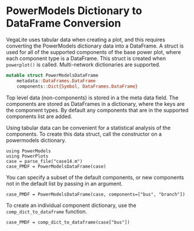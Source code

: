 # PowerModels Dictionary to DataFrame Conversion
VegaLite uses tabular data when creating a plot, and this requires converting the PowerModels dictionary data into a DataFrame.  A struct is used for all of the supported components of the base power plot, where each component type is a DataFrame.  This struct is created when  `powerplot()` is called.  Multi-network dictionaries are supported.

```julia
mutable struct PowerModelsDataFrame
    metadata::DataFrames.DataFrame
    components::Dict{Symbol, DataFrames.DataFrame}
```


Top level data (non-components) is stored in a the meta data field.  The components are stored as DataFrames in a dictionary, where the keys are the component types.  By default any components that are in the supported components list are added.

Using tabular data can be convenient for a statistical analysis of the components. To create this data struct, call the constructor on a powermodels dictionary.


```@example pmd
using PowerModels
using PowerPlots
case = parse_file("case14.m")
case_PMDF = PowerModelsDataFrame(case)
```

You can specify a subset of the default components, or new components not in the default list by passing in an argument.

```@example pmd
case_PMDF = PowerModelsDataFrame(case, components=["bus", "branch"])
```


To create an individual component dictionary, use the `comp_dict_to_dataframe` function.
```@example pmd
case_PMDF = comp_dict_to_dataframe(case["bus"])
```
